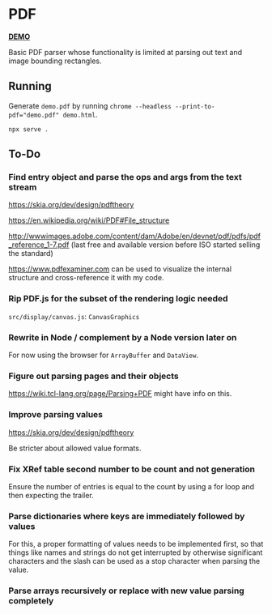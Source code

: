 # PDF

[**DEMO**](https://tomashubelbauer.github.io/pdf)

Basic PDF parser whose functionality is limited at parsing out text and image bounding
rectangles.

## Running

Generate `demo.pdf` by running `chrome --headless --print-to-pdf="demo.pdf" demo.html`.

`npx serve .`

## To-Do

### Find entry object and parse the ops and args from the text stream

https://skia.org/dev/design/pdftheory

https://en.wikipedia.org/wiki/PDF#File_structure

http://wwwimages.adobe.com/content/dam/Adobe/en/devnet/pdf/pdfs/pdf_reference_1-7.pdf
(last free and available version before ISO started selling the standard)

https://www.pdfexaminer.com
can be used to visualize the internal structure and cross-reference it with my code.

### Rip PDF.js for the subset of the rendering logic needed

`src/display/canvas.js`: `CanvasGraphics`

### Rewrite in Node / complement by a Node version later on

For now using the browser for `ArrayBuffer` and `DataView`.

### Figure out parsing pages and their objects

https://wiki.tcl-lang.org/page/Parsing+PDF might have info on this.

### Improve parsing values

https://skia.org/dev/design/pdftheory

Be stricter about allowed value formats.

### Fix XRef table second number to be count and not generation

Ensure the number of entries is equal to the count by using a for loop and then
expecting the trailer.

### Parse dictionaries where keys are immediately followed by values

For this, a proper formatting of values needs to be implemented first, so that
things like names and strings do not get interrupted by otherwise significant
characters and the slash can be used as a stop character when parsing the value.

### Parse arrays recursively or replace with new value parsing completely
